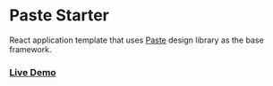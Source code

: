 # Paste Starter

React application template that uses [Paste](https://github.com/twilio-labs/paste/) design library as the base framework.

### [Live Demo](https://josamit.github.io/paste-starter/)